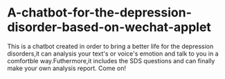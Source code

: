 # A-chatbot-for-the-depression-disorder-based-on-wechat-applet
This is a chatbot created in order to bring a better life for the depression disorders,it can analysis your text's or voice's emotion and talk to you in a comfortble way.Futhermore,it includes the SDS questions and can finally make your own analysis report.
Come on!
